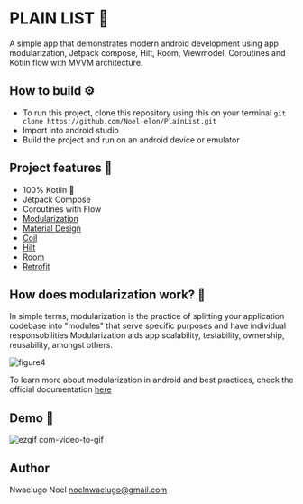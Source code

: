 # PLAIN LIST 📒
A simple app that demonstrates modern android development using app modularization, Jetpack compose, Hilt, Room, Viewmodel,
Coroutines and Kotlin flow with MVVM architecture. 




## How to build ⚙️

* To run this project, clone this repository using this on your terminal `git clone https://github.com/Noel-elon/PlainList.git`
* Import into android studio
* Build the project and run on an android device or emulator


## Project features 🎨

- 100% Kotlin 💯
- Jetpack Compose
- Coroutines with Flow
- [Modularization](https://developer.android.com/topic/modularization) 
- [Material Design](https://material.io/develop/android/)
- [Coil](https://coil-kt.github.io/coil/getting_started/)
- [Hilt](https://developer.android.com/training/dependency-injection/hilt-android)
- [Room](https://developer.android.com/training/data-storage/room)
- [Retrofit](https://square.github.io/retrofit/)

## How does modularization work? 🤔

In simple terms, modularization is the practice of splitting your application codebase into "modules" that serve specific purposes and have individual responsobilities
Modularization aids app scalability, testability, ownership, reusability, amongst others.
 
![figure4](https://user-images.githubusercontent.com/40652867/193463240-34521906-1423-4365-b0f1-53d4a059aebb.png)

To learn more about modularization in android and best practices, check the official documentation [here](https://developer.android.com/topic/modularization)



## Demo 📲

![ezgif com-video-to-gif](https://user-images.githubusercontent.com/40652867/193464805-8ddf7649-4e2f-4846-9dde-9796ed73ba24.gif)





## Author
Nwaelugo Noel
noelnwaelugo@gmail.com
